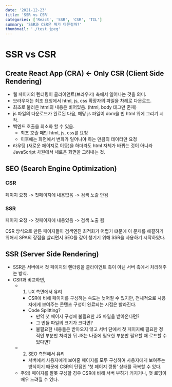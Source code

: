 ```yaml
---
date: '2021-12-23'
title: 'SSR vs CSR'
categories: ['React', 'SSR', 'CSR', 'TIL']
summary: 'SSR과 CSR은 뭐가 다른걸까?'
thumbnail: './test.jpeg'
---
```


# SSR vs CSR

## Create React App (CRA) <- Only CSR (Client Side Rendering)

- 웹 페이지의 렌더링이 클라이언트(브라우저) 측에서 일어나는 것을 의미.
- 브라우저는 최초 요청에서 html, js, css 확장자의 파일을 차례로 다운로드.
- 최초로 불러온 html의 내용은 비어있음. (html, body 태그만 존재)
- js 파일의 다운로드가 완료된 다음, 해당 js 파일이 dom을 빈 html 위에 그리기 시작.
- 백엔드 호출을 최소화 할 수 있음.
  - 최초 호출 때만 html, js, css를 요청
  - 이후에는 화면에서 변화가 일어나야 하는 만큼의 데이터만 요청
- 라우팅 (새로운 페이지로 이동)을 하더라도 html 자체가 바뀌는 것이 아니라 JavaScript 차원에서 새로운 화면을 그려내는 것.

## SEO (Search Engine Optimization)

### CSR

페이지 요청 -> 첫페이지에 내용없음 -> 검색 노출 안됨

### SSR

페이지 요청 -> 첫페이지에 내용있음 -> 검색 노출 됨

CSR 방식으로 만든 페이지들이 검색엔진 최적화가 어렵기 떄문에 이 문제를 해결하기 위해서 SPA의 장점을 살리면서 SEO를 같이 챙기기 위해 SSR을 사용하기 시작하였다.

## SSR (Server Side Rendering)

- SSR은 서버에서 첫 페이지의 렌더링을 클라이언트 측이 아닌 서버 측에서 처리해주는 방식.
- CSR과 비교하면,
  - 1. UX 측면에서 유리
    - CSR에 비해 페이지를 구성하는 속도는 늦어질 수 있지만, 전체적으로 사용자에게 보여주는 콘텐츠 구성이 완료되는 시점은 빨라진다.
    - Code Splitting?
      - 만약 첫 페이지 구성에 불필요한 JS 파일을 받아온다면?
      - 그 번들 파일의 크기가 크다면?
      - 불필요한 내용들은 받아오지 않고 서버 단에서 첫 페이지에 필요한 정적인 부분만 처리한 뒤 JS는 나중에 필요한 부분만 필요할 때 로드할 수 있다면?
  - 2. SEO 측면에서 유리
    - 서버에서 사용자에게 보여줄 페이지를 모두 구성하여 사용자에게 보여주는 방식이기 때문에 CSR의 단점인 '첫 페이지 깡통' 상태를 극복할 수 있다.
  - 주의) 페이지를 잘못 구성할 경우 CSR에 비해 서버 부하가 커지거나, 첫 로딩이 매우 느려질 수 있다.
